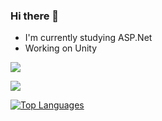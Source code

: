 ### Hi there 👋

- I'm currently studying ASP.Net
- Working on Unity


<a href="https://github.com/MikbalYakupoglu"><img src="https://github-readme-stats.vercel.app/api?username=MikbalYakupoglu&show_icons=true&theme=radical"/></a>

<a href="https://github.com/MikbalYakupoglu"><img src="https://github-readme-streak-stats.herokuapp.com/?user=MikbalYakupoglu&theme=radical&hide_border=true" /></a>

<a href="https://github.com/MikbalYakupoglu" align="left"><img src="https://github-readme-stats.vercel.app/api/top-langs/?username=MikbalYakupoglu&langs_count=8&theme=radical&hide_border=true&locale=en&custom_title=Top%20%Languages" alt="Top Languages" /></a>
